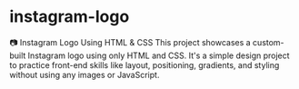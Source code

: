 # instagram-logo
📷 Instagram Logo Using HTML &amp; CSS This project showcases a custom-built Instagram logo using only HTML and CSS. It's a simple design project to practice front-end skills like layout, positioning, gradients, and styling without using any images or JavaScript.
